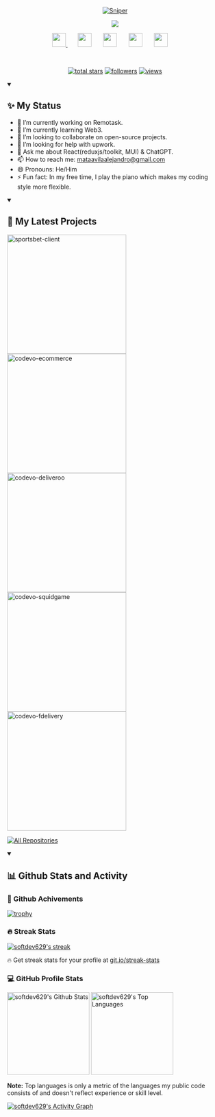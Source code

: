 <p align="center">
  <a href="https://github.com/softdev629">
    <img src="./img/header.png" alt="Sniper" /></a>
</p>

<p align="center">
  <a href="https://github.com/DenverCoder1/readme-typing-svg">
    <img src="https://readme-typing-svg.demolab.com/?lines=Full-stack%20web%20and%20app%20developer;6%2B%20years%20of%20coding%20experience;Always%20learning%20trending%20techs&font=Fira%20Code&center=true&width=440&height=45&color=lean&vCenter=true&pause=1000&size=22" /></a>
</p>

<!-- Social icons section -->
<p align="center">
  <a href="https://discordapp.com/users/maksymmeliukh" alt="Discord" title="Dev Pro Tips Discord Server">
  <img width="32px" src="./img/discord.png"/>
  </a>
  &#8287;&#8287;&#8287;&#8287;&#8287;
  <a href="https://github.com/softdev629" alt="Github" title="Github"><img width="32px" src="./img/github.png"/></a>
  &#8287;&#8287;&#8287;&#8287;&#8287;
  <a href="https://t.me/serhiishvab86" alt="Telegram" title="Telegram"><img width="32px" src="./img/telegram.png"/></a>
  &#8287;&#8287;&#8287;&#8287;&#8287;
  <a href="https://join.skype.com/invite/CjRJbzgryTiO" alt="Skype" title="live:.cid.d88bf28aed4708e4"><img width="32px" src="./img/skype.png"/></a>
  &#8287;&#8287;&#8287;&#8287;&#8287;
  <a href="https://join.slack.com/t/journeytowealth/shared_invite/zt-2fpkzfste-PaVysPB0lqyhv_eqZEXhMg" alt="Slack" title="mmeliukh71@gmail.com"><img width="32px" src="./img/slack.png"/></a>
  &#8287;&#8287;&#8287;&#8287;&#8287;
  </p>
<br/>

<!-- Social badges section -->
<p align="center">
  <a href="https://github.com/softdev629?tab=repositories&sort=stargazers">
    <img alt="total stars" title="Total stars on GitHub" src="https://custom-icon-badges.demolab.com/github/stars/softdev629?color=55960c&style=for-the-badge&labelColor=488207&logo=star"/></a>
  <a href="https://github.com/softdev629?tab=followers">
    <img alt="followers" title="Follow me on Github" src="https://custom-icon-badges.demolab.com/github/followers/softdev629?color=236ad3&labelColor=1155ba&style=for-the-badge&logo=person-add&label=Follow&logoColor=white"/></a>
  <a href="https://github.com/softdev629/Simple-View-Counter">
    <img alt="views" title="GitHub profile views" src="https://komarev.com/ghpvc/?username=softdev629&style=for-the-badge&color=blueviolet"/></a>
</p>

<details open>
  <summary><h2>✨ My Status</h2></summary>
  
  - 🔭 I’m currently working on Remotask.
  - 🌱 I’m currently learning Web3.
  - 👯 I’m looking to collaborate on open-source projects.
  - 🤔 I’m looking for help with upwork.
  - 💬 Ask me about React(reduxjs/toolkit, MUI) & ChatGPT.
  - 📫 How to reach me: mataavilaalejandro@gmail.com
  - 😄 Pronouns: He/Him
  - ⚡ Fun fact: In my free time, I play the piano which makes my coding style more flexible.
</details>

<details open> 
  <summary><h2>📘 My Latest Projects</h2></summary>

  <p align="left">
    <a href="https://github.com/softdev629/sportsbet-client"><img width="278" src="https://denvercoder1-github-readme-stats.vercel.app/api/pin/?username=softdev629&repo=sportsbet-client&theme=react&bg_color=1F222E&title_color=F85D7F&hide_border=true&icon_color=F8D866&show_icons=true" alt="sportsbet-client"></a>
    <a href="https://github.com/softdev629/codevo-ecommerce"><img width="278" src="https://denvercoder1-github-readme-stats.vercel.app/api/pin/?username=softdev629&repo=codevo-ecommerce&theme=react&bg_color=1F222E&title_color=F85D7F&hide_border=true&icon_color=F8D866&show_icons=true" alt="codevo-ecommerce"></a>
    <a href="https://github.com/softdev629/codevo-deliveroo"><img width="278" src="https://denvercoder1-github-readme-stats.vercel.app/api/pin/?username=softdev629&repo=codevo-deliveroo&theme=react&bg_color=1F222E&title_color=F85D7F&hide_border=true&icon_color=F8D866&show_icons=true" alt="codevo-deliveroo"></a>
    <a href="https://github.com/softdev629/codevo-squidgame"><img width="278" src="https://denvercoder1-github-readme-stats.vercel.app/api/pin/?username=softdev629&repo=codevo-squidgame&theme=react&bg_color=1F222E&title_color=F85D7F&hide_border=true&icon_color=F8D866&show_icons=true" alt="codevo-squidgame"></a>
    <a href="https://github.com/softdev629/codevo-fdelivery"><img width="278" src="https://denvercoder1-github-readme-stats.vercel.app/api/pin/?username=softdev629&repo=codevo-fdelivery&theme=react&bg_color=1F222E&title_color=F85D7F&hide_border=true&icon_color=F8D866&show_icons=true" alt="codevo-fdelivery"></a>
  </p>

<a href="https://github.com/softdev629?tab=repositories&sort=stargazers"><img alt="All Repositories" title="All Repositories" src="https://custom-icon-badges.demolab.com/badge/-Click%20Here%20For%20All%20My%20Repos-1F222E?style=for-the-badge&logoColor=white&logo=repo"/></a>

</details>

<details open> 
  <summary><h2>📊 Github Stats and Activity</h2></summary>

<h3>🚀 Github Achivements</h3>

[![trophy](https://github-profile-trophy.vercel.app/?username=softdev629&theme=onedark)](https://github.com/ryo-ma/github-profile-trophy)

  <h3>🔥 Streak Stats</h3>

  <p>
    <a href="https://github.com/DenverCoder1/github-readme-streak-stats">
      <img title="🔥 Get streak stats for your profile at git.io/streak-stats" alt="softdev629's streak" src="https://streak-stats.demolab.com/?user=softdev629&theme=monokai-metallian&hide_border=true"/>
    </a>
    <p>🔥 Get streak stats for your profile at <a href="https://git.io/streak-stats">git.io/streak-stats</a></p>
  </p>

  <h3>💻 GitHub Profile Stats</h3>

<a href="https://github.com/anuraghazra/github-readme-stats"><img alt="softdev629's Github Stats" src="https://denvercoder1-github-readme-stats.vercel.app/api/?username=softdev629&show_icons=true&include_all_commits=true&count_private=true&theme=react&hide_border=true&bg_color=1F222E&title_color=F85D7F&icon_color=F8D866" height="192px"/></a>
<a href="https://github.com/anuraghazra/github-readme-stats"><img alt="softdev629's Top Languages" src="https://denvercoder1-github-readme-stats.vercel.app/api/top-langs/?username=softdev629&langs_count=8&layout=compact&theme=react&hide_border=true&bg_color=1F222E&title_color=F85D7F&icon_color=F8D866&hide=Jupyter%20Notebook,Roff" height="192px"/></a>
<br/>

<b>Note:</b> Top languages is only a metric of the languages my public code consists of and doesn't reflect experience or skill level.

<a href="https://github.com/ashutosh00710/github-readme-activity-graph"><img alt="softdev629's Activity Graph" src="https://github-readme-activity-graph.vercel.app/graph/?username=softdev629&bg_color=1F222E&color=F8D866&line=F85D7F&point=FFFFFF&hide_border=true" /></a>

</details>
